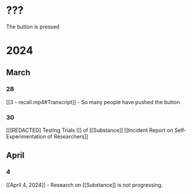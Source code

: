 # ???
The button is pressed

# 2024
## March
### 28
[[3 - recall.mp4#Transcript]] - So many people have pushed the button
### 30
[[[REDACTED] Testing Trials I]] of [[Substance]]
[[Incident Report on Self-Experimentation of Researchers]]
## April
### 4
[[April 4, 2024]] - Research on [[Substance]] is not progressing.